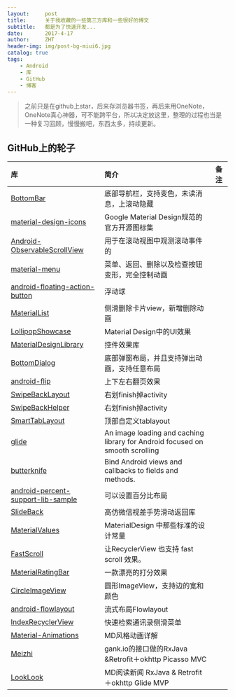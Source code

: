 ```yaml
---
layout:     post
title:      关于我收藏的一些第三方库和一些很好的博文
subtitle:   都是为了快速开发...
date:       2017-4-17
author:     ZHT
header-img: img/post-bg-miui6.jpg
catalog: true
tags:
    - Android
    - 库
    - GitHub
	- 博客
---
```


> 之前只是在github上star，后来存浏览器书签，再后来用OneNote，OneNote真心神器，可不能跨平台，所以决定放这里，整理的过程也当是一种复习回顾，慢慢搬吧，东西太多，持续更新。


## GitHub上的轮子


| 库                                        | 简介                                       | 备注   |
| :--------------------------------------- | :--------------------------------------- | :--- |
| [BottomBar](https://github.com/roughike/BottomBar) | 底部导航栏，支持变色，未读消息，上滚动隐藏                    |      |
| [material-design-icons](https://github.com/google/material-design-icons) | Google Material Design规范的官方开源图标集         |      |
| [Android-ObservableScrollView](https://github.com/ksoichiro/Android-ObservableScrollView) | 用于在滚动视图中观测滚动事件的                          |      |
| [material-menu](https://github.com/balysv/material-menu) | 菜单、返回、删除以及检查按钮变形，完全控制动画                  |      |
| [android-floating-action-button](https://github.com/futuresimple/android-floating-action-button) | 浮动球                                      |      |
| [MaterialList](https://github.com/dexafree/MaterialList) | 侧滑删除卡片view，新增删除动画                        |      |
| [LollipopShowcase](https://github.com/mikepenz/LollipopShowcase) | Material Design中的UI效果                    |      |
| [MaterialDesignLibrary](https://github.com/navasmdc/MaterialDesignLibrary) | 控件效果库                                    |      |
| [BottomDialog](https://github.com/shaohui10086/BottomDialog) | 底部弹窗布局，并且支持弹出动画，支持任意布局                   |      |
| [android-flip](https://github.com/openaphid/android-flip) | 上下左右翻页效果                                 |      |
| [SwipeBackLayout](https://github.com/ikew0ng/SwipeBackLayout) | 右划finish掉activity                        |      |
| [SwipeBackHelper](https://github.com/Jude95/SwipeBackHelper) | 右划finish掉activity                        |      |
| [SmartTabLayout](https://github.com/ogaclejapan/SmartTabLayout) | 顶部自定义tablayout                           |      |
| [glide](https://github.com/bumptech/glide) | An image loading and caching library for Android focused on smooth scrolling |      |
| [butterknife](https://github.com/JakeWharton/butterknife) | Bind Android views and callbacks to fields and methods. |      |
| [android-percent-support-lib-sample](https://github.com/JulienGenoud/android-percent-support-lib-sample) | 可以设置百分比布局                                |      |
| [SlideBack](https://github.com/oubowu/SlideBack) | 高仿微信视差手势滑动返回库                            |      |
| [MaterialValues](https://github.com/AoDevBlue/MaterialValues) | MaterialDesign 中那些标准的设计常量                |      |
| [FastScroll](https://github.com/L4Digital/FastScroll) | 让RecyclerView 也支持 fast scroll 效果。        |      |
| [MaterialRatingBar](https://github.com/DreaminginCodeZH/MaterialRatingBar) | 一款漂亮的打分效果                                |      |
| [CircleImageView](https://github.com/hdodenhof/CircleImageView) | 圆形ImageView，支持边的宽和颜色                     |      |
| [android-flowlayout](https://github.com/ApmeM/android-flowlayout) | 流式布局Flowlayout                           |      |
| [IndexRecyclerView](https://github.com/jiang111/IndexRecyclerView) | 快速检索通讯录侧滑菜单                              |      |
| [Material-Animations](https://github.com/lgvalle/Material-Animations) | MD风格动画详解                                 |      |
| [Meizhi](https://github.com/drakeet/Meizhi) | gank.io的接口做的RxJava &Retrofit＋okhttp  Picasso  MVC |      |
| [LookLook](https://github.com/xinghongfei/LookLook) | MD阅读新闻  RxJava & Retrofit＋okhttp  Glide    MVP |      |
